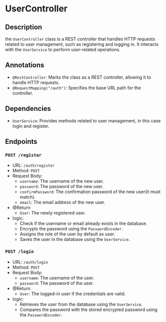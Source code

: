 # UserController 

## Description
the `UserController` class is a REST controller that handles HTTP requests related to user management, such as registering and logging in. It interacts with the `UserService` to perform user-related operations.

## Annotations
- `@RestController`: Marks the class as a REST controller, allowing it to handle HTTP requests.
- `@RequestMapping("/auth")`: Specifies the base URL path for the controller.

## Dependencies
- `UserService`: Provides methods related to user management, in this case login and register.

## Endpoints

### `POST /register`
- URL: `/auth/register`
- Method: `POST`
- Request Body:
  - `username`: The username of the new user.
  - `password`: The password of the new user.
  - `confirmPassword`: The confirmation password of the new user(it must match).
  - `email`: The email address of the new user.
- @Return
  - `User`: The newly registered user.
- logic:
  - Check if the username or email already exists in the database.
  - Encrypts the password using the `PasswordEncoder`.
  - Assigns the role of the user by default as user.
  - Saves the user in the database using the `UserService`.

### `POST /login`
- URL: `/auth/login`
- Method: `POST`
- Request Body:
  - `username`: The username of the user.
  - `password`: The password of the user.
- @Return
  - `User`: The logged-in user if the credentials are valid.
- logic:
  - Retrieves the user from the database using the `UserService`.
  - Compares the password with the stored encrypted password using the `PasswordEncoder`.